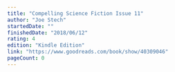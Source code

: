```yaml
---
title: "Compelling Science Fiction Issue 11"
author: "Joe Stech"
startedDate: ""
finishedDate: "2018/06/12"
rating: 4
edition: "Kindle Edition"
link: "https://www.goodreads.com/book/show/40309046"
pageCount: 0
---
```




